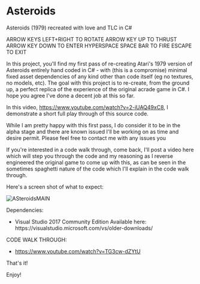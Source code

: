 # Asteroids
Asteroids (1979) recreated with love and TLC in C#

ARROW KEYS LEFT+RIGHT TO ROTATE
ARROW KEY UP TO THRUST
ARROW KEY DOWN TO ENTER HYPERSPACE
SPACE BAR TO FIRE
ESCAPE TO EXIT

In this project, you'll find my first pass of re-creating Atari's 1979 version of Asteroids entirely hand coded in C# - with (this is a compromise) minimal fixed asset dependencies of any kind other than code itself (eg no textures, no models, etc). The goal with this project is to re-create, from the ground up, a perfect replica of the experience of the original acrade game in C#. I hope you agree I've done a decent job at this so far. 

In this video, https://www.youtube.com/watch?v=2-iUAQ49xC8, I demonstrate a short full play through of this source code.

While I am pretty happy with this first pass, I do consider it to be in the alpha stage and there are known issued I'll be working on as time and desire permit. Please feel free to contact me with any issues you 

If you're interested in a code walk through, come back, I'll post a video here which will step you through the code and my reasoning as I reverse engineered the original game to come up with this, as can be seen in the sometimes spaghetti nature of the code which I'll explain in the code walk through. 

Here's a screen shot of what to expect:

![ASteroidsMAIN](https://user-images.githubusercontent.com/4022018/114669769-cb7dc200-9cf1-11eb-9826-271168dce250.jpg)

Dependencies:

<ul>
  <li>Visual Studio 2017 Community Edition Available here: https://visualstudio.microsoft.com/vs/older-downloads/</li>
  </ul>

CODE WALK THROUGH: <ul><li>https://www.youtube.com/watch?v=TG3cw-dZYtU</li></ul>

That's it!

Enjoy!
